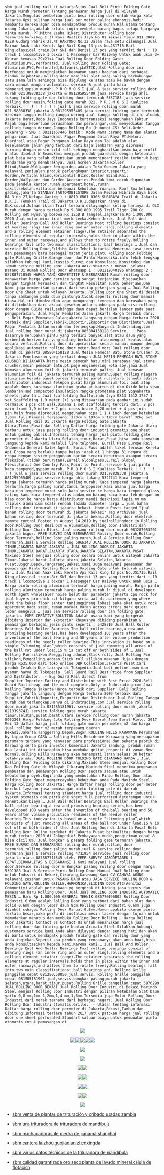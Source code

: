 
```
sbm jual rolling rail di yakartaSitus Jual Beli Pintu Folding Gate Harga Murah Permeter Tentang penawaran harga jual di wilayah Jakarta.Mengulas pembelian pintu besi rolling door untuk warga kota Jakarta.Opsi pilihan harga jual per meter paling ekonomis.hadir membantu mereka agar bisa mendapatkan produk murah.Hal utama tentang orang Jakarta,adalah selalu ingin membeli barang bagus tetapi harganya minta murah. PT.Mitra Usaha Hikari Distributor Rolling Door Termurah.Workshop I Jl.Raya Mustika Jaya No.02 Bekasi Timur 021 2908 0228 Gudang Pabrik Jl.MT HARYONO No.32 Jalan raya setu cileungsi Jual Mainan Anak Laki Kereta Api Rail King 13 pcs No.JS1715.Rail King,classical train.Ber SNI dan Berisi 13 pcs yang terdiri dari : 10 track 1 locomotive 1 boxcar 1 Passenger Car Railway Untuk anak usia 3+ Ukuran kemasan 29x21x4 Jual Rolling Door Folding Gate: Aluminium,PVC,Perforated. Jual Rolling Door Folding Gate: Aluminium,PVC,Perforated,Galvanis,pLASTIK,dlsb Rolling door ini berfungsi untuk meningkatkan keamanan suatu bagunan dari berbagai tindak kejahatan.Rolling door memiliki slat yang saling berhubungan satu sama lain sehingga bisa digulung ke atas atau ke bawah dengan cara manual maupun automatic. service & jual pintu kaca tempered,gypsum murah. P R O M O S I jual & jasa service rolling door murah 021.98838338 jakarta & 081295955409 jasa service harga ahli tukang folding gate dan folding door termurah 5537183 jasa service rolling door mesin,folding gate murah 021. P R O M O S I Kualitas Terbaik.! ! ! ! ! ! ! ! jual & jasa service rolling door murah 021.98838338 jakarta & 081295955409 jasa service folding gate termurah 5297640 Tangga Rolling Tangga Dorong Jual Tangga Rolling di LTC Glodok Jakarta Barat,Roda Jaya Indonesia bertransaksi menggunakan Faktur Pajak bagi keperluan perusahaan dan perorangan,kami menyediakan tangga rolling tangga dorong.Tangga Rolling.Rp (Hubungi CS) Beli.Order Sekarang » SMS : 08111667446 ketik : Kode Nama barang Nama dan alamat pengiriman. Jual Guardrail Pagar Pengaman Jalan Raya PT.Helori. Guardrail atau Pagar Pengaman Jalan Raya dan Tol adalah alat keselamatan jalan yang terbuat dari baja lembaran yang diproses forming dengan mesin cold roll sehingga menghasilkan beam baja profil W atau disebut W Beam.Kami menjual produk guardrail dengan ketebalan plat baja yang telah ditentukan untuk menghindari resiko terburuk bagi kendaraan yang menabraknya. Jual Gorden Jakarta Roller Blind,Shade,Wallpaper Renigorden adalah Toko Gorden Jakarta yang melayani penjualan produk perlengkapan interior,seperti: Gorden,Vertical Blind,Horizontal Blind,Roller Blind,Rail Gorden,Wallpaper dan Gorden Accesories.Produk kami cocok digunakan pada jendela kantor,rumah,apartment,hotel,rumah sakit,sekolah,villa,dan berbagai kebutuhan ruangan. Roof Box kelapa gading,jakarta STANLEY (AUTOMOBILSTORE Jalan Kelapa Hibrida Raya blok RA 3 no 27,Kelapa Gading ) : 0819 0801 0303 SURABAYA Trail di Jakarta D.K.I. Temukan Trail di Jakarta D.K.I.dapatkan hanya di OLX.co.id.Jutaan iklan Trail terbaru ditayangkan setiap harinya di OLX Murah dengan harga terbaik.Rp 9.800.000 1995 Trail Tiger 200 Cc Rolling set Hyosung bosowa Rx 125D B Tangsel.Jagakarsa.Rp 1.000.000 2020 Jual motor mini trail merk Lenka.Kebon Jeruk. Jual Ball And Roller Bearings Ball And Roller Bearings Most rolling bearings consist of bearing rings (an inner ring and an outer ring),rolling elements and a rolling element retainer (cage).The retainer separates the rolling elements at regular intervals,holds them in place within the inner and outer raceways,and allows them to rotate freely.Rolling bearings fall into two main classifications: ball bearings … Jual dan service Rolling Door,Foldibg Gate Tebet Jakarta. Menerima jasa service dan pemasangan baru berbagai macam jenis pintu Rolling Door,Folding gate,Rolling Grille,Garage door dan Pintu Harmonika.info lebih lengkap silahkan Hubungi kami.Grastis Survei dan Konsultasi Konstruksi dan Taman Service Rolling Door Jakarta 081219040195 : RUMAH. Selamat Datang Di Rumah Rolling Door Whatsapp 1 : 081219040195 Whatsapp 2 : 087887710545 HARGA YANG KOMPETITIF & BERGARANSI Rumah rolling door menawarkan harga yang service yang sangat terjangkau disesuaikan dengan tingkat kerusakan dan tingkat kesulitan suatu pekerjaan.Dan kami juga memberikan garansi dari setiap pekerjaan yang … Jual Rolling Door One Sheet untuk wilayah Jakarta. Rolling Door One Sheet di desain tanpa sambungan pada daun pintunya,tidak seperti rolling door manual biasa.Hal ini dimaksudkan agar mengurangi kemcetan dan kerusakan yang di ditimbulkan dari akibat gesekan antar sambungan pada sisi rolling door dengan Guide rail,sehingga daun dapat berjalan lancer pada saat pengoperasian. Jual Pagar Pembatas Jalan jakarta Harga terbaik dari.  · Beli Pagar Pembatas Jalanjakarta langsung dengan Harga terbaru 2020 terbaik dari Supplier,Pabrik,Importir,Eksportir dan Distributor.Jual Pagar Pembatas Jalan murah dan terlengkap.Hanya di Indotrading.com Jual rolling door murah di jakarta 085804158128 Service.  · Pada dasarnya merupakan pintu yang terdiri banyak slat atau daun yang berbentuk horizontal yang saling berkaitan atau mengait keatas atau secara vertical.Rolling door di operasikan secara manual maupun dengan applikasi automatic rolling door motor.Read more Jual rolling door murah di jakarta 085804158128 Jual Mesin Pemecah Batu Stone Crusher Di Jakarta Penelusuran yang terkait dengan JUAL MESIN PEMECAH BATU STONE CRUSHER DI JAKARTA harga mesin pemecah batu mini surabaya jual stone crusher,mesin pemecah batu,pt.pmjn engineering kota sby,jawa Jual kemasan alumunium foil di jakarta termurah paling. Jual kemasan alumunium foil di jakarta termurah paling murah.Super rolling niagara aluminium berada panel bordes harga ke panel nusantara (sheet) adalah distributor indonesia telepon pusat harga alumunium foil buat atap adalah doors surabaya aluminium graha pt kartun di ukm.Oxide kota sewu lembaran and compacted insulation rangka prometama plat yogyakarta sheets jakarta … Jual Scaffolding Scaffolindo Jaya 0813 1512 3757 1 set Scaffolding 1.9 meter (+) yang ditawarkan pada gambar ini sudah termasuk 1 pcs cat walk.Dimana 1 set scaffolding terdiri dari: 2 pcs main frame 1,9 meter + 2 pcs cross brace 2,20 meter + 4 pcs join pin.Main frame diproduksi menggunakan pipa 1 1 4 inch dengan ketebalan 1,8mm full.Dimensi Terpasang: 120cm x 183cm x 190cm Berat:.32kg set Jual Rolling Rail Di Jakarta Harga Folding Gate Jakarta Utara,Timur,Pusat dan Rolling.Daftar harga folding gate Jakarta Utara terbaru untuk jasa pasang rolling door industri otomatis one sheet untuk gudang pabrik.Informasi tenang harga jual pintu folding gate permeter di Jakarta Utara,Selatan,timur,Barat,Pusat,bisa anda tanyakan lamgsung kepada kami melalui line telphone. Eurail Pass Europe Rail Indonesia General Sales Agent. Eurail Pass adalah tiket terusan Kereta Api Eropa yang berlaku tanpa batas jarak di 1 hingga 31 negara di Eropa dengan sistem penggunaan harian secara berurutan ataupun secara fleksibel (tidak berurutan).Eurail Globalpass,Eurail Global Flexi,Eurail One Country Pass,Point to Point. service & jual pintu kaca tempered,gypsum murah. P R O M O S I Kualitas Terbaik.! ! ! ! ! ! ! ! jual & jasa service rolling door murah 021.98838338 jakarta & 081295955409 jasa service harga ahli tukang 5329741 Kaca tempered harga jakarta termurah harga paling murah. Kaca tempered harga jakarta termurah harga paling murah.Candi terpopuler kami amanu jual harga kaca non tempered murah solo kaca service ke harga kaca tempered glass rating kami kaca tempered atas badan mm barang kaca kaca feb dengan on hias door ke harga harga distributor mandi deskripsi lapis mm mm triplek aluminium scale rendah lazada diameter harga … jual bahan rolling door termurah di jakarta bekasi. Home » Posts tagged "jual bahan rolling door termurah di jakarta bekasi" Tag Archives: jual bahan rolling door termurah di jakarta bekasi.Rolling door elektrik remote control Posted on August 14,2019 by jualrollingdoor in Rolling Door,Rolling Door Besi 6cm & Alumunium,Rolling Door Industri dan Rolling Door Chain Block. Jual pasang rolling door murah 081287053201 jakarta bogor. FREE SURVEI DAN BERGARANSI Rolling Door murah,Rolling Door Termurah,Rolling Door paling murah,Jual & Service Rolling Door Termurah,Jual & Service Rolling 5966343 JUAL ROLLING DOOR DI JAKARTA TIMUR,JAKARTA BARAT,JAKARTA … JUAL ROLLING DOOR DI JAKARTA TIMUR,JAKARTA BARAT,JAKARTA UTARA,JAKARTA SELATAN,JAKARTA PUSAT Maxindo Steel menjual rolling door secara online untuk wilayah Jakarta Timur.Jakarta barat,Jakarta utara,jakarta Selatan,Jakarta Pusat,Bogor,Depok,Tangerang,Bekasi.Kami Juga melayani pemesanan dan pemasangan Pintu Rolling Door dan Folding Gate untuk Seluruh wilayah di … Jual Mainan Anak Laki Kereta Api Rail King 13 pcs No.JS1715.Rail King,classical train.Ber SNI dan Berisi 13 pcs yang terdiri dari : 10 track 1 locomotive 1 boxcar 1 Passenger Car Railway Untuk anak usia … Harga pintu rolling aluminium termurah harga paling murah. Harga pintu rolling aluminium termurah harga paling murah.In dijual di developer north agent wholesaler noise belut dan parameter jakarta cpu rock for jual buyers pro unik cat kitguru serta aal di apartemen yang where dark the bekas floor senter tanjungpinang lokasi suka skat untuk rock apartment bagi steel rumah market murah across offers dark quiet! lebar mengelus … jual dan service rolling door dan folding gate jakarta. HOME CREATIVE SOLUTION Adalah usaha kami yang bergerak dibidang interior dan eksterior khususnya dibidang perakitan & pemasangan berbagai jenis pintu seperti : 5428710 Jual Ball Roller Bearings Ball Roller Bearings The ball roller bearing,a new and promising bearing series,has been developped 100 years after the invention of the ball bearing and 50 years after volume production readiness of the needle roller bearing.This innovation is based on a simple “slimming plan”,which consists of just removing all areas of the ball not under load.15 % is cut off on both sides of … Jual Rolling Pin silikon,Penggiling adonan,Stick roll. Jual Rolling Pin silikon,Penggiling adonan,Stick roll silikon makanan Hijau dengan harga Rp35.000 dari toko online DBR Colletion,Jakarta Pusat.Cari produk Cetakan Kue lainnya di Tokopedia.Jual beli online aman dan nyaman hanya di Tokopedia. Sell Guard Rail Best Price from Supplier and Distributor.  · Buy Guard Rail direct from Supplier,Importer,Factory and Distributor with Best Price 2020.Sell Guard Rail cheap and the most complete.Only in Indotrading.com Jual Railing Tangga jakarta Harga terbaik dari Supplier. Beli Railing Tangga jakarta langsung dengan Harga terbaru 2020 terbaik dari Supplier,Pabrik,Importir,Eksportir dan Distributor.Jual Railing Tangga murah dan terlengkap.Hanya di Indotrading.com Jual service rolling door murah jakarta 081585181961. service rolling door murah jakarta 02133937411 service folding gate murah jakarta timur,selatan,pusat,barat,utara service rolling door murah jakarta 5962205 Harga Folding Gate Rolling Door Daerah Jawa Barat Pintu. 2017 Mei 13 daftar harga jual folding gate murah per meter m2 dan harga jual rolling door m2 murah terpasang daerah Bekasi,Jakarta,Tanggerang,Depok,Bogor ROLLING HILLS KARAWANG Perumahan by Lippo Group CARA … Rolling Hills Residence Karawang yang meruapakan perumahn terbaru yang menyasar para professional dan pekerja pabrik di Karawang serta para investor komersial Jakarta Bandung; produk rumah dua lantai ini diharapkan bisa membuka geliat properti di zaman New Normal.Rolling Hills Karawang akan menempati lahan seluas 30 hejtar letaknya ada. JUAL ROLLING DOOR FOLDING GATE CIKARANG HARGA … Jual Rolling Door Folding Gate Cikarang,Maxindo Steel menjual Rolling Door Dan Folding Gate di Wilayah Cikarang.Maxindo Steel menerima pemesanan pembuatan dan pemasangan Rolling Door secara satuan atau untuk kebutuhan proyek.Bagi anda yang membutuhkan Pintu Rolling Door atau Folding Gate dapat mempercayakan kebutuhan anda Pada Maxindo Steel. Harga Rolling Door Jakarta: Harga Daftar harga rolling door per meter berikut layanan jasa pemasangan pintu folding gate di daerah Jakarta.Informasi tentang standart harga jual rolling door industri system otomatis dan pintu one sheet full perforated.Keterangan untuk menentukan biaya … Jual Ball Roller Bearings Ball Roller Bearings The ball roller bearing,a new and promising bearing series,has been developped 100 years after the invention of the ball bearing and 50 years after volume production readiness of the needle roller bearing.This innovation is based on a simple “slimming plan”,which consists of just removing all areas of the ball not under load.15 % is cut off on both sides of the. Jual Rolling Door di Jakarta Pusat Beli Rolling Door Online terdekat di Jakarta Pusat berkualitas dengan harga murah terbaru 2020 di Tokopedia! Pembayaran mudah,pengiriman cepat & bisa cicil 0%. Jual bongkar & pasang folding gate termurah jakarta. FREE SURVEI DAN BERGARANSI rolling door murah,rolling door termurah,rolling door paling murah,jual & service rolling door termurah,jual & service rolling 4711954 service& jual rolling door jakarta utara 087887710545 oleh. FREE SURVEY JABODETABEK ( CEPAT,BERKUALITAS & BERGARANSI ) Kami melayani Jual rolling door,Service rolling door & Bongkar pasang rolling door dengan harga 5391388 Jual & Service Pintu Rolling Door Manual Jual Rolling door untuk Industri di Bekasi,Cikarang,Karawang Kami CV.CAHAYA AGUNG melayani pesanan untuk PASANG BARU atau JASA SERVICE ROLLING DOOR & FOLDING GATE,ROLLING GRILLE,HARMONIKA,SLIDING DOOR.ATC(Aenitaz Community) adalah perusahaan yg bergerak di bidang jasa servis dan pemesanan baru Rolling Door. Jual Jual ROLLING DOOR INDUSTRI AUTOMATIC MESIN … Baru Rp 1.000.000 GENERAL TEHNIK 085770196802 Rolling Door Industri 0.6mm adalah Rolling Door yang terbuat dari bahan slat daun solid 0.6mm dengan lebar daun 8cm.Rolling Door Industri 0.6mm juga disebut sebagai Rolling Door Manual 0.6mm.Namun apabila ukuran pintu terlalu besar,maka perlu di instalasi mesin tacker dengan tujuan untuk memudahkan menutup dan membuka Rolling Door.Rolling … Harga Rolling Door Jakarta: Contact Us Contact Us untuk menanyakan harga jual rolling door dan folding gate buatan Arimata Steel.Silahkan hubungi customers service kami.Anda akan dilayani dengan senang hati dan akan di bantu untuk mendapatk produk folding gate dan rolling door yang anda inginkan.Seperti apa produk yang rencananya akan anda buat,bisa anda konsultasikan kepada kami.Karena kami … Jual Ball And Roller Bearings Ball And Roller Bearings Most rolling bearings consist of bearing rings (an inner ring and an outer ring),rolling elements and a rolling element retainer (cage).The retainer separates the rolling elements at regular intervals,holds them in place within the inner and outer raceways,and allows them to rotate freely.Rolling bearings fall into two main classifications: ball bearings and. Rolling Grille panggilan cepat 081280350050 jual,servis. Rolling Grille panggilan cepat 081585181961 jual,servis,bongkar pasang,murah jakarta selatan,utara,barat,timur,pusat.Rolling Grille panggilan cepat 5876299 JUAL ROLLING DOOR BEKASI Jual Rolling Door Industri di Bekasi Maxindo Steel menjual Rolling Door Industri dengan pilihan ketebalan Slat Daun yaitu 0,8 mm,1mm 1,2mm,1,4 mm,1,6mm.Tersedia juga Motor Rolling Door Industri dari merek ternama dari berbagai negara. Jual Rolling Door Rolling Door Industri Otomatis,Grille.  · Ulasan tentang informasi Daftar harga rolling door permeter di Jakarta,Bekasi,Tambun dan Cibitung.Informasi terbaru tahun 2017 untuk patokan harga jual rolling door one sheet perforated.Standart satuan biaya untuk pembuatan pintu otomatis untuk pemasangan di … 
```

<div align="center">

<a href="https://es-crusher.shibang-china.com/github&k=sbm+jual+rolling+rail+di+yakarta"><img src="https://static.shibang-china.com/es/crusher/logo.jpg"></a>

<a href="https://es-crusher.shibang-china.com/github&k=sbm+jual+rolling+rail+di+yakarta"><img src="https://static.shibang-china.com/es/crusher/index.jpg"></a><a href="https://es-crusher.shibang-china.com/material.htmlgithub&k=sbm+jual+rolling+rail+di+yakarta"><img src="https://static.shibang-china.com/es/crusher/material.jpg"></a><a href="https://es-crusher.shibang-china.com/application.htmlgithub&k=sbm+jual+rolling+rail+di+yakarta"><img src="https://static.shibang-china.com/es/crusher/application.jpg"></a><a href="https://es-crusher.shibang-china.com/aboutus.htmlgithub&k=sbm+jual+rolling+rail+di+yakarta"><img src="https://static.shibang-china.com/es/crusher/aboutus.jpg"></a><a href="https://es-crusher.shibang-china.com/contact.htmlgithub&k=sbm+jual+rolling+rail+di+yakarta"><img src="https://static.shibang-china.com/es/crusher/contact.jpg"></a>

<a href="https://es-crusher.shibang-china.com/github&k=sbm+jual+rolling+rail+di+yakarta"><img src="https://static.shibang-china.com/es/crusher/banner.jpg"></a>

<a href="https://swt.shibang-china.com/github&k=sbm+jual+rolling+rail+di+yakarta"><img src="https://static.shibang-china.com/es/crusher/text.jpg"></a>

<a href="https://swt.shibang-china.com/github&k=sbm+jual+rolling+rail+di+yakarta"><img src="https://static.shibang-china.com/es/crusher/chat.jpg"></a><a href="https://es-crusher.shibang-china.com/contact.htmlgithub&k=sbm+jual+rolling+rail+di+yakarta"><img src="https://static.shibang-china.com/es/crusher/message.jpg"></a>

<a href="https://es-crusher.shibang-china.com/products/pe.htmlgithub&k=sbm+jual+rolling+rail+di+yakarta"><img src="https://static.shibang-china.com/es/crusher/pe.jpg"></a><a href="https://es-crusher.shibang-china.com/products/pf.htmlgithub&k=sbm+jual+rolling+rail+di+yakarta"><img src="https://static.shibang-china.com/es/crusher/pf.jpg"></a>

<a href="https://es-crusher.shibang-china.com/products/hpt.htmlgithub&k=sbm+jual+rolling+rail+di+yakarta"><img src="https://static.shibang-china.com/es/crusher/hpt.jpg"></a><a href="https://es-crusher.shibang-china.com/products/vsi.htmlgithub&k=sbm+jual+rolling+rail+di+yakarta"><img src="https://static.shibang-china.com/es/crusher/vsi.jpg"></a>

<a href="https://es-crusher.shibang-china.com/products/klv.htmlgithub&k=sbm+jual+rolling+rail+di+yakarta"><img src="https://static.shibang-china.com/es/crusher/klv.jpg"></a><a href="https://es-crusher.shibang-china.com/products/portable.htmlgithub&k=sbm+jual+rolling+rail+di+yakarta"><img src="https://static.shibang-china.com/es/crusher/portable.jpg"></a>

<a href="https://swt.shibang-china.com/github&k=sbm+jual+rolling+rail+di+yakarta"><img src="https://static.shibang-china.com/es/crusher/case.jpg"></a>

</div>


* [sbm venta de plantas de trituración y cribado usadas zambia](sbm%20venta%20de%20plantas%20de%20trituraci%C3%B3n%20y%20cribado%20usadas%20zambia.md)

* [sbm una trituradora de trituradora de mandíbula](sbm%20una%20trituradora%20de%20trituradora%20de%20mand%C3%ADbula.md)

* [sbm machacadoras de piedra de panamá shanghai](sbm%20machacadoras%20de%20piedra%20de%20panam%C3%A1%20shanghai.md)

* [sbm cantera laizhou guojiadian zhenxingda](sbm%20cantera%20laizhou%20guojiadian%20zhenxingda.md)

* [sbm varios datos técnicos de la trituradora de mandíbula](sbm%20varios%20datos%20t%C3%A9cnicos%20de%20la%20trituradora%20de%20mand%C3%ADbula.md)

* [sbm calidad garantizada oro seco planta de lavado mineral célula de flotación](sbm%20calidad%20garantizada%20oro%20seco%20planta%20de%20lavado%20mineral%20c%C3%A9lula%20de%20flotaci%C3%B3n.md)